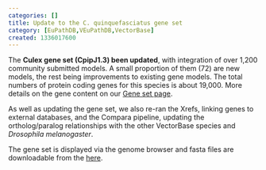 ```yaml
---
categories: []
title: Update to the C. quinquefasciatus gene set
category: [EuPathDB,VEuPathDB,VectorBase]
created: 1336017600
---
```

<p>The <b>Culex gene set (CpipJ1.3) been updated</b>, with integration of over 1,200 community submitted models. A small proportion of them (72) are new models, the rest being improvements to existing gene models. The total numbers of protein coding genes for this species is about 19,000. More details on the gene content on our <a href="/organisms/culex-quinquefasciatus/johannesburg-jhb/CpipJ1.3">Gene set page</a>.</p>
<p>As well as updating the gene set, we also re-ran the Xrefs, linking genes to external databases, and the Compara pipeline, updating the ortholog/paralog relationships with the other VectorBase species and <i>Drosophila melanogaster</i>.</p>
<p>The gene set is displayed via the genome browser and fasta files are downloadable from the <a href="/downloads/">here</a>.</p>
